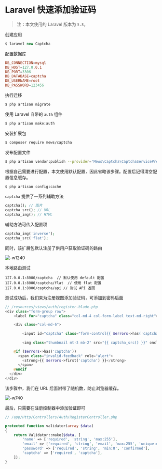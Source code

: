 # Laravel 快速添加验证码

> 注：本文使用的 Laravel 版本为 `5.8`。

创建应用

```php
$ laravel new Captcha
```

配置数据库

```toml
DB_CONNECTION=mysql
DB_HOST=127.0.0.1
DB_PORT=3306
DB_DATABASE=captcha
DB_USERNAME=root
DB_PASSWORD=123456
```

执行迁移

```sh
$ php artisan migrate
```

使用  Laravel 自带的 `auth` 组件

```sh
$ php artisan make:auth
```

安装扩展包

```sh
$ composer require mews/captcha
```

发布配置文件

```sh
$ php artisan vendor:publish --provider='Mews\Captcha\CaptchaServiceProvider'
```

根据自己需要进行配置，本文使用默认配置，因此省略该步骤。配置后记得清空配置信息缓存。

```sh
$ php artisan config:cache
```

`captcha` 提供了一系列辅助方法

```php
captcha(); // 图片
captcha_src(); // URL
captcha_img(); // HTML
```

辅助方法可传入配置项

```php
captcha_img('inverse');
captcha_src('flat');
```

同时，该扩展包默认注册了供用户获取验证码的路由

![-w1240](qiniu.larahacks.cn/15543463922140.jpg)

本地路由测试

```
127.0.0.1:8000/captcha  // 默认使用 default 配置
127.0.0.1:8000/captcha/flat  // 使用 flat 配置
127.0.0.1:8000/captcha/api // 测试 API 返回
```

测试成功后，我们来为注册视图添加验证码，可添加到密码后面

```php
// /resources/views/auth/register.blade.php
<div class="form-group row">
    <label for="captcha" class="col-md-4 col-form-label text-md-right">验证码</label>

    <div class="col-md-6">
       
        <input id="captcha" class="form-control{{ $errors->has('captcha') ? ' is-invalid' : '' }}" name="captcha" required>
       
        <img class="thumbnail mt-3 mb-2" src="{{ captcha_src() }}" onclick="this.src='/captcha?'+Math.random()" title="点击图片重新获取验证码">

    @if ($errors->has('captcha'))
      <span class="invalid-feedback" role="alert">
        <strong>{{ $errors->first('captcha') }}</strong>
      </span>
    @endif
  </div>
</div>
```

该步骤中，我们在 URL 后面附带了随机数，防止浏览器缓存。

![-w740](qiniu.larahacks.cn/15553341862464.jpg)


最后，只需要在注册控制器中添加验证即可

```php
// /app/Http/Controllers/Auth/RegisterController.php

protected function validator(array $data)
{
    return Validator::make($data, [
        'name' => ['required', 'string', 'max:255'],
        'email' => ['required', 'string', 'email', 'max:255', 'unique:users'],
        'password' => ['required', 'string', 'min:8', 'confirmed'],
        'captcha' => ['required', 'captcha'],
    ]);
}
```
